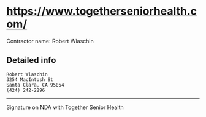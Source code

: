 # https://www.togetherseniorhealth.com/
Contractor name: Robert Wlaschin

## Detailed info
```
Robert Wlaschin
3254 MacIntosh St
Santa Clara, CA 95054
(424) 242-2296
```
----------

Signature on NDA with Together Senior Health <br/>

